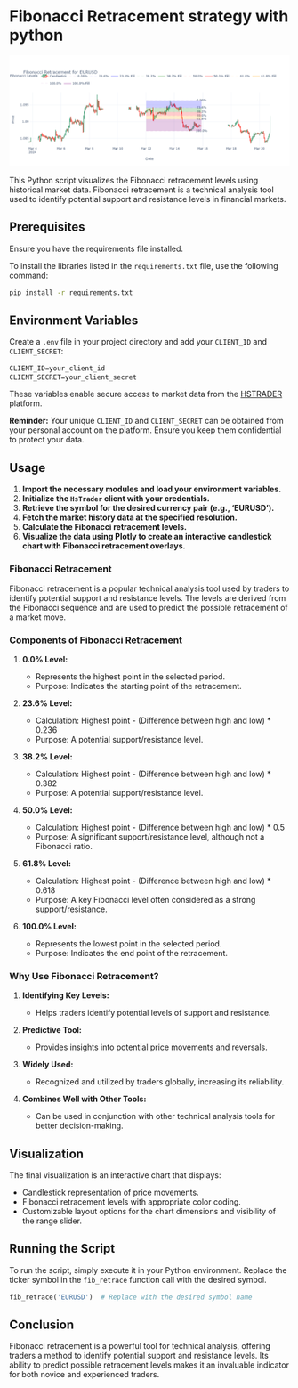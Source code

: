 # Fibonacci Retracement strategy with python

![Fibonacci Plot](img/Fibonacci_plot.png)

This Python script visualizes the Fibonacci retracement levels using historical market data. Fibonacci retracement is a technical analysis tool used to identify potential support and resistance levels in financial markets.

## Prerequisites

Ensure you have the requirements file installed.

To install the libraries listed in the `requirements.txt` file, use the following command:

```sh
pip install -r requirements.txt
```

## Environment Variables

Create a `.env` file in your project directory and add your `CLIENT_ID` and `CLIENT_SECRET`:

```env
CLIENT_ID=your_client_id
CLIENT_SECRET=your_client_secret
```

These variables enable secure access to market data from the [HSTRADER](https://staging.hstrader.com/login) platform.

**Reminder:**
Your unique `CLIENT_ID` and `CLIENT_SECRET` can be obtained from your personal account on the platform. Ensure you keep them confidential to protect your data.

## Usage

1. **Import the necessary modules and load your environment variables.**
2. **Initialize the `HsTrader` client with your credentials.**
3. **Retrieve the symbol for the desired currency pair (e.g., ‘EURUSD’).**
4. **Fetch the market history data at the specified resolution.**
5. **Calculate the Fibonacci retracement levels.**
6. **Visualize the data using Plotly to create an interactive candlestick chart with Fibonacci retracement overlays.**

### Fibonacci Retracement

Fibonacci retracement is a popular technical analysis tool used by traders to identify potential support and resistance levels. The levels are derived from the Fibonacci sequence and are used to predict the possible retracement of a market move.

### Components of Fibonacci Retracement

1. **0.0% Level:**
   - Represents the highest point in the selected period.
   - Purpose: Indicates the starting point of the retracement.

2. **23.6% Level:**
   - Calculation: Highest point - (Difference between high and low) * 0.236
   - Purpose: A potential support/resistance level.

3. **38.2% Level:**
   - Calculation: Highest point - (Difference between high and low) * 0.382
   - Purpose: A potential support/resistance level.

4. **50.0% Level:**
   - Calculation: Highest point - (Difference between high and low) * 0.5
   - Purpose: A significant support/resistance level, although not a Fibonacci ratio.

5. **61.8% Level:**
   - Calculation: Highest point - (Difference between high and low) * 0.618
   - Purpose: A key Fibonacci level often considered as a strong support/resistance.

6. **100.0% Level:**
   - Represents the lowest point in the selected period.
   - Purpose: Indicates the end point of the retracement.

### Why Use Fibonacci Retracement?

1. **Identifying Key Levels:**
   - Helps traders identify potential levels of support and resistance.

2. **Predictive Tool:**
   - Provides insights into potential price movements and reversals.

3. **Widely Used:**
   - Recognized and utilized by traders globally, increasing its reliability.

4. **Combines Well with Other Tools:**
   - Can be used in conjunction with other technical analysis tools for better decision-making.

## Visualization

The final visualization is an interactive chart that displays:

- Candlestick representation of price movements.
- Fibonacci retracement levels with appropriate color coding.
- Customizable layout options for the chart dimensions and visibility of the range slider.

## Running the Script

To run the script, simply execute it in your Python environment. Replace the ticker symbol in the `fib_retrace` function call with the desired symbol.

```python
fib_retrace('EURUSD')  # Replace with the desired symbol name
```

## Conclusion

Fibonacci retracement is a powerful tool for technical analysis, offering traders a method to identify potential support and resistance levels. Its ability to predict possible retracement levels makes it an invaluable indicator for both novice and experienced traders.